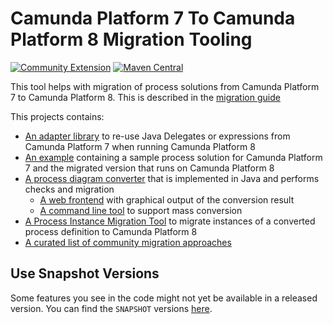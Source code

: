 # Camunda Platform 7 To Camunda Platform 8 Migration Tooling

[![Community Extension](https://img.shields.io/badge/Community%20Extension-An%20open%20source%20community%20maintained%20project-FF4700)](https://github.com/camunda-community-hub/community)
[![Maven Central](https://maven-badges.herokuapp.com/maven-central/org.camunda.community.migration/camunda-7-to-8-migration/badge.svg)](https://maven-badges.herokuapp.com/maven-central/org.camunda.community.migration/camunda-7-to-8-migration)

This tool helps with migration of process solutions from Camunda Platform 7 to
Camunda Platform 8. This is described in the
[migration guide](https://docs.camunda.io/docs/guides/migrating-from-Camunda-Platform/)

This projects contains:

- [An adapter library](./camunda-7-adapter) to re-use Java Delegates or
  expressions from Camunda Platform 7 when running Camunda Platform 8
- [An example](./example) containing a sample process solution for Camunda
  Platform 7 and the migrated version that runs on Camunda Platform 8
- [A process diagram converter](./backend-diagram-converter) that is implemented
  in Java and performs checks and migration
  - [A web frontend](./backend-diagram-converter/webapp) with graphical output
    of the conversion result
  - [A command line tool](./backend-diagram-converter/cli) to support mass
    conversion
- [A Process Instance Migration Tool](./process-instance-migration) to migrate
  instances of a converted process definition to Camunda Platform 8
- [A curated list of community migration approaches](./migration-approaches/Curated-List.md)

## Use Snapshot Versions

Some features you see in the code might not yet be available in a released
version. You can find the `SNAPSHOT` versions
[here](https://artifacts.camunda.com/ui/repos/tree/General/camunda-bpm-community-extensions-snapshots/org/camunda/community/migration/camunda-7-adapter).
